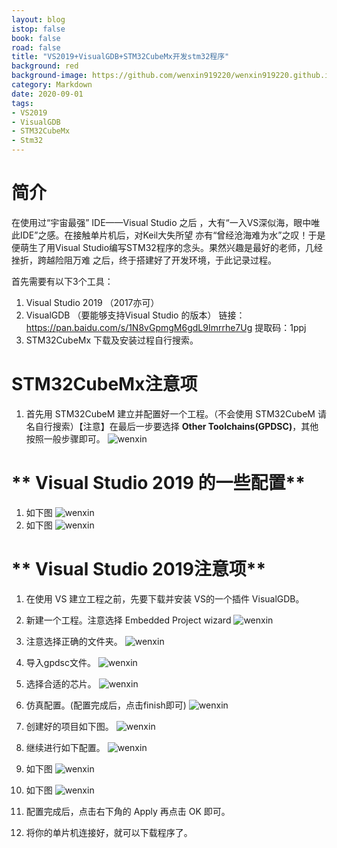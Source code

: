 ```yaml
---
layout: blog
istop: false
book: false              
road: false            
title: "VS2019+VisualGDB+STM32CubeMx开发stm32程序"
background: red
background-image: https://github.com/wenxin919220/wenxin919220.github.io/blob/master/_posts/%E6%8A%80%E6%9C%AF/2020/14/2020-09-14-VS2019+VisualGDB+STM32CubeMx%E5%BC%80%E5%8F%91stm32%E7%A8%8B%E5%BA%8F_00.png?raw=true
category: Markdown
date: 2020-09-01
tags:
- VS2019
- VisualGDB
- STM32CubeMx
- Stm32
---
```



# **简介**
在使用过“宇宙最强” IDE——Visual Studio 之后 ，大有“一入VS深似海，眼中唯此IDE”之感。在接触单片机后，对Keil大失所望
亦有“曾经沧海难为水”之叹！于是便萌生了用Visual Studio编写STM32程序的念头。果然兴趣是最好的老师，几经挫折，跨越险阻万难
之后，终于搭建好了开发环境，于此记录过程。

首先需要有以下3个工具：
1. Visual Studio 2019 （2017亦可）
2. VisualGDB （要能够支持Visual Studio 的版本）
   链接：<https://pan.baidu.com/s/1N8vGpmgM6gdL9Imrrhe7Ug>  提取码：1ppj
3. STM32CubeMx
下载及安装过程自行搜索。



# **STM32CubeMx注意项**
1. 首先用 STM32CubeM 建立并配置好一个工程。（不会使用 STM32CubeM 请名自行搜索）【注意】在最后一步要选择 **Other Toolchains(GPDSC)**，其他按照一般步骤即可。
![wenxin][pictutr_01]



# ** Visual Studio 2019 的一些配置**
1. 如下图
![wenxin][pictutr_01_1]
2. 如下图
![wenxin][pictutr_01_2]



# ** Visual Studio 2019注意项**
1. 在使用 VS 建立工程之前，先要下载并安装 VS的一个插件 VisualGDB。

2. 新建一个工程。注意选择 Embedded Project wizard 
![wenxin][pictutr_02]

3. 注意选择正确的文件夹。
![wenxin][pictutr_03] 

4. 导入gpdsc文件。
![wenxin][pictutr_04]  

5. 选择合适的芯片。
![wenxin][pictutr_05]

6. 仿真配置。(配置完成后，点击finish即可)
![wenxin][pictutr_06]

7. 创建好的项目如下图。
![wenxin][pictutr_07]

8. 继续进行如下配置。
![wenxin][pictutr_08]

9. 如下图
![wenxin][pictutr_09]

10. 如下图
![wenxin][pictutr_10]

11. 配置完成后，点击右下角的 Apply 再点击 OK 即可。

12. 将你的单片机连接好，就可以下载程序了。



[pictutr_01]:https://github.com/wenxin919220/wenxin919220.github.io/blob/master/_posts/%E6%8A%80%E6%9C%AF/2020/14/2020-09-14-VS2019+VisualGDB+STM32CubeMx%E5%BC%80%E5%8F%91stm32%E7%A8%8B%E5%BA%8F_01.png?raw=true

[pictutr_02]:https://github.com/wenxin919220/wenxin919220.github.io/blob/master/_posts/%E6%8A%80%E6%9C%AF/2020/14/2020-09-14-VS2019+VisualGDB+STM32CubeMx%E5%BC%80%E5%8F%91stm32%E7%A8%8B%E5%BA%8F_02.png?raw=true

[pictutr_03]:https://github.com/wenxin919220/wenxin919220.github.io/blob/master/_posts/%E6%8A%80%E6%9C%AF/2020/14/2020-09-14-VS2019+VisualGDB+STM32CubeMx%E5%BC%80%E5%8F%91stm32%E7%A8%8B%E5%BA%8F_03.png?raw=true

[pictutr_04]:https://github.com/wenxin919220/wenxin919220.github.io/blob/master/_posts/%E6%8A%80%E6%9C%AF/2020/14/2020-09-14-VS2019+VisualGDB+STM32CubeMx%E5%BC%80%E5%8F%91stm32%E7%A8%8B%E5%BA%8F_04.png?raw=true

[pictutr_05]:https://github.com/wenxin919220/wenxin919220.github.io/blob/master/_posts/%E6%8A%80%E6%9C%AF/2020/14/2020-09-14-VS2019+VisualGDB+STM32CubeMx%E5%BC%80%E5%8F%91stm32%E7%A8%8B%E5%BA%8F_05.png?raw=true

[pictutr_06]:https://github.com/wenxin919220/wenxin919220.github.io/blob/master/_posts/%E6%8A%80%E6%9C%AF/2020/14/2020-09-14-VS2019+VisualGDB+STM32CubeMx%E5%BC%80%E5%8F%91stm32%E7%A8%8B%E5%BA%8F_06.png?raw=true

[pictutr_07]:https://github.com/wenxin919220/wenxin919220.github.io/blob/master/_posts/%E6%8A%80%E6%9C%AF/2020/14/2020-09-14-VS2019+VisualGDB+STM32CubeMx%E5%BC%80%E5%8F%91stm32%E7%A8%8B%E5%BA%8F_07.png?raw=true

[pictutr_08]:https://github.com/wenxin919220/wenxin919220.github.io/blob/master/_posts/%E6%8A%80%E6%9C%AF/2020/14/2020-09-14-VS2019+VisualGDB+STM32CubeMx%E5%BC%80%E5%8F%91stm32%E7%A8%8B%E5%BA%8F_08.png?raw=true

[pictutr_09]:https://github.com/wenxin919220/wenxin919220.github.io/blob/master/_posts/%E6%8A%80%E6%9C%AF/2020/14/2020-09-14-VS2019+VisualGDB+STM32CubeMx%E5%BC%80%E5%8F%91stm32%E7%A8%8B%E5%BA%8F_09.png?raw=true

[pictutr_10]:https://github.com/wenxin919220/wenxin919220.github.io/blob/master/_posts/%E6%8A%80%E6%9C%AF/2020/14/2020-09-14-VS2019+VisualGDB+STM32CubeMx%E5%BC%80%E5%8F%91stm32%E7%A8%8B%E5%BA%8F_10.png?raw=true

[pictutr_01_1]:https://github.com/wenxin919220/wenxin919220.github.io/blob/master/_posts/%E6%8A%80%E6%9C%AF/2020/14/2020-09-14-VS2019+VisualGDB+STM32CubeMx%E5%BC%80%E5%8F%91stm32%E7%A8%8B%E5%BA%8F_01_1.png?raw=true

[pictutr_01_2]:https://github.com/wenxin919220/wenxin919220.github.io/blob/master/_posts/%E6%8A%80%E6%9C%AF/2020/14/2020-09-14-VS2019+VisualGDB+STM32CubeMx%E5%BC%80%E5%8F%91stm32%E7%A8%8B%E5%BA%8F_01_2.png?raw=true










